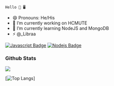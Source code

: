 ```text
Hello 🌙 🖥️
```

- 😄 Pronouns: He/His
- 🔭 I’m currently working on HCMUTE
- 🌱 I’m currently learning NodeJS and MongoDB
- ⚡ @_Libraa

[![Javascript Badge](https://img.shields.io/badge/-Javascript-F0DB4F?style=for-the-badge&labelColor=black&logo=javascript&logoColor=F0DB4F)](#) [![Nodejs Badge](https://img.shields.io/badge/-Nodejs-3C873A?style=for-the-badge&labelColor=black&logo=node.js&logoColor=3C873A)](#) 

### Github Stats

<img src="https://github-readme-stats.vercel.app/api?username=puimekster&show_icons=true&theme=radical" />

[![Top Langs](https://github-readme-stats.vercel.app/api/top-langs/?username=jhgkj&layout=compact)]

